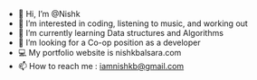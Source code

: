 - 👋 Hi, I’m @Nishk 
- 👀 I’m interested in coding, listening to music, and working out
- 🌱 I’m currently learning Data structures and Algorithms
- 💞️ I’m looking for a Co-op position as a developer
- 💻 My portfolio website is nishkbalsara.com
- 📫 How to reach me : iamnishkb@gmail.com

<!---
Nishkb/Nishkb is a ✨ special ✨ repository because its `README.md` (this file) appears on your GitHub profile.
You can click the Preview link to take a look at your changes.
--->
